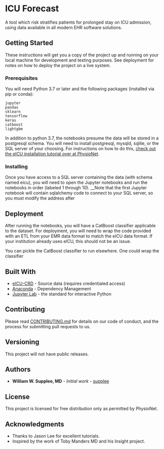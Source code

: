 # ICU Forecast
A tool which risk stratifies patients for prolonged stay on ICU admission, using data available in all modern EHR software solutions.

## Getting Started

These instructions will get you a copy of the project up and running on your local machine for development and testing purposes. See deployment for notes on how to deploy the project on a live system.

### Prerequisites

You will need Python 3.7 or later and the following packages (installed via pip or conda):

```
jupyter
pandas
sklearn
tensorflow
keras
catboost
lightgbm
```

In addition to python 3.7, the notebooks presume the data will be stored in a postgresql schema.  You will need to install postgresql, mysqld, sqlite, or the SQL server of your choosing.  For instructions on how to do this, [check out the eICU installation tutorial over at PhysioNet](https://eicu-crd.mit.edu/tutorials/install_eicu_locally/).


### Installing

Once you have access to a SQL server containing the data (with schema named eicu), you will need to open the Jupyter notebooks and run the notebooks in order (labeled 1 through 10).  __Note that the first Jupyter notebook will contain sqlalchemy code to connect to your SQL server, so you must modify the address after 

## Deployment

After running the notebooks, you will have a CatBoost classifier applicable to the dataset.  For deployment, you will need to wrap the code provided with an ETL from your EMR data format to match the eICU data format.  If your institution already uses eICU, this should not be an issue.

You can pickle the CatBoost classifier to run elsewhere.  One could wrap the classifier

## Built With

* [eICU-CRD](https://physionet.org/content/eicu-crd/2.0/) - Source data (requires credentialed access)
* [Anaconda]() - Dependency Management
* [Jupyter Lab](https://www.jupyter.org) - the standard for interactive Python

## Contributing

Please read [CONTRIBUTING.md](https://gist.github.com/PurpleBooth/b24679402957c63ec426) for details on our code of conduct, and the process for submitting pull requests to us.

## Versioning

This project will not have public releases.

## Authors

* **William W. Supplee, MD** - *Initial work* - [supplee](https://github.com/supplee)

## License

This project is licensed for free distribution only as permitted by PhysioNet.

## Acknowledgments

* Thanks to Jason Lee for excellent tutorials.
* Inspired by the work of Toby Manders MD and his Insight project.

